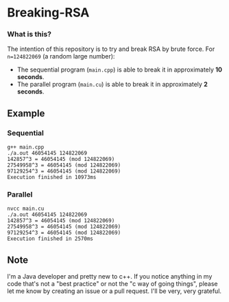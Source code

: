 # Breaking-RSA
### What is this?
The intention of this repository is to try and break RSA by brute force.
For `n=124822069` (a random large number):
 - The sequential program (`main.cpp`) is able to break it in approximately **10 seconds**.
 - The parallel program (`main.cu`) is able to break it in approximately **2 seconds**.

## Example
### Sequential
```
g++ main.cpp
./a.out 46054145 124822069
142857^3 = 46054145 (mod 124822069)
27549958^3 = 46054145 (mod 124822069)
97129254^3 = 46054145 (mod 124822069)
Execution finished in 10973ms
```
### Parallel

```
nvcc main.cu
./a.out 46054145 124822069
142857^3 = 46054145 (mod 124822069)
27549958^3 = 46054145 (mod 124822069)
97129254^3 = 46054145 (mod 124822069)
Execution finished in 2570ms
``` 
## Note
I'm a Java developer and pretty new to c++. If you notice anything in my code that's not a "best practice" or not the "c way of going things", please let me know by creating an issue or a pull request. I'll be very, very grateful.
